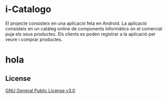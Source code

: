 # i-Catalogo

El projecte consisteix en una aplicació feta en Android.
La aplicació consisteix en un catàleg online de components informàtics on el comercial puja els seus productes.
Els clients es poden registrar a la aplicació per veure i comprar productes.

# hola




## License
[GNU General Public License v3.0](https://github.com/agimgue13/ProjecteAndroid/blob/add-license-1/LICENSE)

